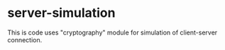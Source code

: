 # server-simulation

This is code uses "cryptography" module for simulation of client-server connection.
